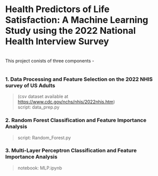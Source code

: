 # Health Predictors of Life Satisfaction: A Machine Learning Study using the 2022 National Health Interview Survey
<br>
This project conists of three components -  
<br><br>
  
### 1. Data Processing and Feature Selection on the 2022 NHIS survey of US Adults 
> (csv dataset available at https://www.cdc.gov/nchs/nhis/2022nhis.htm)  
> script: data_prep.py  <br>
### 2. Random Forest Classification and Feature Importance Analysis  
> script: Random_Forest.py  <br>
### 3. Multi-Layer Perceptron Classification and Feature Importance Analysis  
> notebook: MLP.ipynb  
